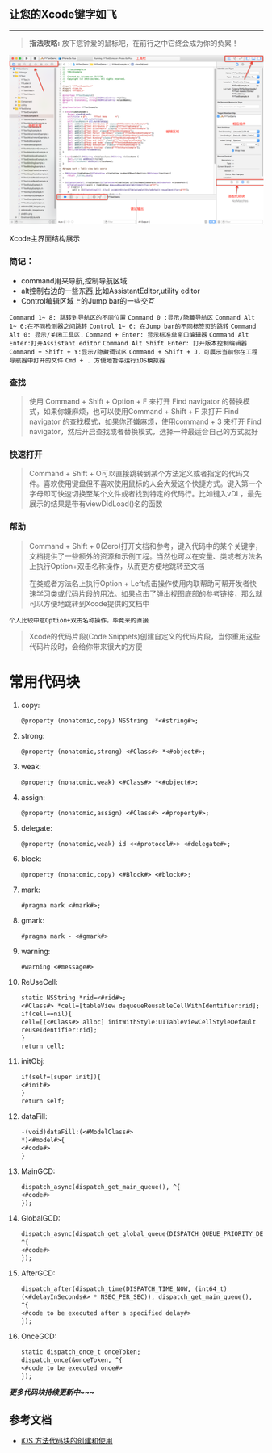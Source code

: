 



## 让您的Xcode键字如飞

* * *

> **指法攻略:**
> 放下您钟爱的鼠标吧，在前行之中它终会成为你的负累！

![](media/1240.)

Xcode主界面结构展示



### 简记：

* command用来导航,控制导航区域
* alt控制右边的一些东西,比如AssistantEditor,utility editor
* Control编辑区域上的Jump bar的一些交互

`Command 1~ 8: 跳转到导航区的不同位置`
`Command 0 :显示/隐藏导航区`
`Command Alt 1~ 6:在不同检测器之间跳转`
`Control 1~ 6: 在Jump bar的不同标签页的跳转`
`Command Alt 0: 显示/关闭工具区.`
`Command + Enter: 显示标准单窗口编辑器`
`Command Alt Enter:打开Assistant editor`
`Command Alt Shift Enter: 打开版本控制编辑器`
`Command + Shift + Y:显示/隐藏调试区`
`Command + Shift + J，可展示当前你在工程导航器中打开的文件`
`Cmd + . 方便地暂停运行iOS模拟器`

### 查找

> 使用 Command + Shift + Option + F 来打开 Find navigator 的替换模式，如果你嫌麻烦，也可以使用Command + Shift + F 来打开 Find navigator 的查找模式，如果你还嫌麻烦，使用command + 3 来打开 Find navigator，然后开启查找或者替换模式，选择一种最适合自己的方式就好

### 快速打开

> Command + Shift + O可以直接跳转到某个方法定义或者指定的代码文件。喜欢使用键盘但不喜欢使用鼠标的人会大爱这个快捷方式。键入第一个字母即可快速切换至某个文件或者找到特定的代码行。比如键入vDL，最先展示的结果是带有viewDidLoad()名的函数

### 帮助

> Command + Shift + 0(Zero)打开文档和参考，键入代码中的某个关键字，文档提供了一些额外的资源和示例工程。当然也可以在变量、类或者方法名上执行Option+双击名称操作，从而更方便地跳转至文档
> 
> 在类或者方法名上执行Option + Left点击操作使用内联帮助可帮开发者快速学习类或代码片段的用法。如果点击了弹出视图底部的参考链接，那么就可以方便地跳转到Xcode提供的文档中

`个人比较中意Option+双击名称操作，毕竟来的直接`

> Xcode的代码片段(Code Snippets)创建自定义的代码片段，当你重用这些代码片段时，会给你带来很大的方便

# 常用代码块

1. copy:

    ```
    @property (nonatomic,copy) NSString  *<#string#>;
    ```

2. strong:

    ```
    @property (nonatomic,strong) <#Class#> *<#object#>;
    ```

3. weak:

    ```
    @property (nonatomic,weak) <#Class#> *<#object#>;
    ```

4. assign:

    ```
    @property (nonatomic,assign) <#Class#> <#property#>;
    ```

5. delegate:

    ```
    @property (nonatomic,weak) id <<#protocol#>> <#delegate#>;
    ```

6. block:

    ```
    @property (nonatomic,copy) <#Block#> <#block#>;
    ```

7. mark:

    ```
    #pragma mark <#mark#>;
    ```

8. gmark:

    ```
    #pragma mark - <#gmark#>
    ```

9. warning:

    ```
    #warning <#message#>
    ```

10. ReUseCell:

    ```
    static NSString *rid=<#rid#>;
    <#Class#> *cell=[tableView dequeueReusableCellWithIdentifier:rid];
    if(cell==nil){
    cell=[[<#Class#> alloc] initWithStyle:UITableViewCellStyleDefault  reuseIdentifier:rid];
    }
    return cell;
    ```

11. initObj:

    ```
    if(self=[super init]){
    <#init#>
    }
    return self;
    ```

12. dataFill:

    ```
    -(void)dataFill:(<#ModelClass#>
    *)<#model#>{
    <#code#>
    }
    ```

13. MainGCD:

    ```
    dispatch_async(dispatch_get_main_queue(), ^{
    <#code#>
    });
    ```

14. GlobalGCD:

    ```
    dispatch_async(dispatch_get_global_queue(DISPATCH_QUEUE_PRIORITY_DEFAULT,0), ^{
    <#code#>
    });
    ```

15. AfterGCD:

    ```
    dispatch_after(dispatch_time(DISPATCH_TIME_NOW, (int64_t)(<#delayInSeconds#> * NSEC_PER_SEC)), dispatch_get_main_queue(),
    ^{
    <#code to be executed after a specified delay#>
    });
    ```

16. OnceGCD:

    ```
    static dispatch_once_t onceToken;
    dispatch_once(&onceToken, ^{
    <#code to be executed once#>
    });
    ```

***更多代码块持续更新中~~~***

## 参考文档

* [iOS 方法代码块的创建和使用](1.md)

